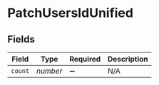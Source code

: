 # PatchUsersIdUnified


## Fields

| Field              | Type               | Required           | Description        |
| ------------------ | ------------------ | ------------------ | ------------------ |
| `count`            | *number*           | :heavy_minus_sign: | N/A                |